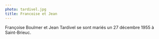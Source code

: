 ```yaml
---
photo: tardivel.jpg
title: Francoise et Jean
---
```

Françoise Boulmer et Jean Tardivel se sont mariés un 27 décembre 1955 à Saint-Brieuc.

